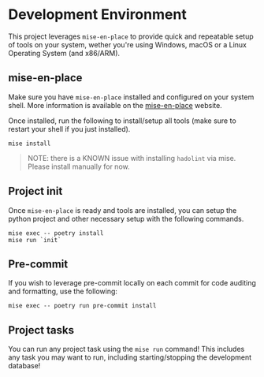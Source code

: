 # Development Environment

This project leverages `mise-en-place` to provide quick and repeatable setup of tools on your system, wether you're using Windows, macOS or a Linux Operating System (and x86/ARM).

## mise-en-place

Make sure you have `mise-en-place` installed and configured on your system shell. More information is available on the [mise-en-place](https://mise.jdx.dev/) website.

Once installed, run the following to install/setup all tools (make sure to restart your shell if you just installed).

```shell
mise install
```

> NOTE: there is a KNOWN issue with installing `hadolint` via mise. Please install manually for now.

## Project init

Once `mise-en-place` is ready and tools are installed, you can setup the python project and other necessary setup with the following commands.

```shell
mise exec -- poetry install
mise run `init`
```

## Pre-commit

If you wish to leverage pre-commit locally on each commit for code auditing and formatting, use the following:

```shell
mise exec -- poetry run pre-commit install
```

## Project tasks

You can run any project task using the `mise run` command! This includes any task you may want to run, including starting/stopping the development database!

